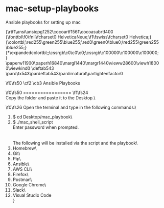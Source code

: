 # mac-setup-playbooks
Ansible playbooks for setting up mac

{\rtf1\ansi\ansicpg1252\cocoartf1561\cocoasubrtf400
{\fonttbl\f0\fnil\fcharset0 HelveticaNeue;\f1\fswiss\fcharset0 Helvetica;}
{\colortbl;\red255\green255\blue255;\red0\green0\blue0;\red255\green255\blue255;}
{\*\expandedcolortbl;;\cssrgb\c0\c0\c0;\cssrgb\c100000\c100000\c100000;}
\paperw11900\paperh16840\margl1440\margr1440\vieww28600\viewh18000\viewkind0
\deftab543
\pard\tx543\pardeftab543\pardirnatural\partightenfactor0

\f0\fs50 \cf2 \cb3 Ansible Playbooks

\f0\fs50 =================
\f1\fs24 \
Copy the folder and paste it to the Desktop.\

\f0\fs26 Open the terminal and type in the following commands:\
1) $ cd Desktop/mac_playbook\
2) $ ./mac_shell_script\
Enter password when prompted.\
\
\
The following will be installed via the script and the playbook\
1) Homebrew\
2) Git\
3) Pip\
4) Ansible\
5) AWS CLI\
6) Firefox\
7) Postman\
8) Google Chrome\
9) Slack\
10) Visual Studio Code\
}